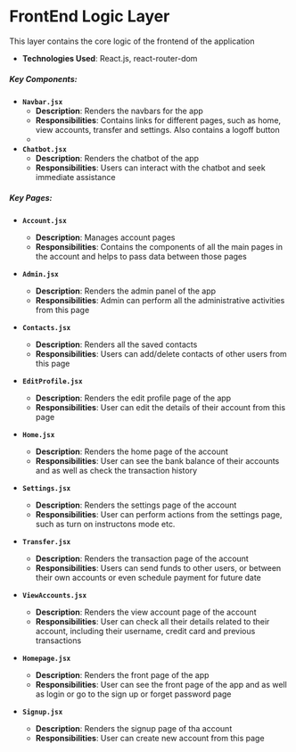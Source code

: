 # FrontEnd Logic Layer

This layer contains the core logic of the frontend of the application

- **Technologies Used**: React.js, react-router-dom

##### Key Components:

- **`Navbar.jsx`**
  - **Description**: Renders the navbars for the app
  - **Responsibilities**: Contains links for different pages, such as home, view accounts, transfer and settings. Also contains a logoff button
  - 
- **`Chatbot.jsx`**
  - **Description**: Renders the chatbot of the app
  - **Responsibilities**: Users can interact with the chatbot and seek immediate assistance

##### Key Pages:

- **`Account.jsx`**
  - **Description**: Manages account pages
  - **Responsibilities**: Contains the components of all the main pages in the account and helps to pass data between those pages
    
- **`Admin.jsx`**
  - **Description**: Renders the admin panel of the app
  - **Responsibilities**: Admin can perform all the administrative activities from this page
    
- **`Contacts.jsx`**
  - **Description**: Renders all the saved contacts
  - **Responsibilities**: Users can add/delete contacts of other users from this page
    
- **`EditProfile.jsx`**
  - **Description**: Renders the edit profile page of the app
  - **Responsibilities**: User can edit the details of their account from this page

- **`Home.jsx`**
  - **Description**: Renders the home page of the account
  - **Responsibilities**: User can see the bank balance of their accounts and as well as check the transaction history

- **`Settings.jsx`**
  - **Description**: Renders the settings page of the account
  - **Responsibilities**: User can perform actions from the settings page, such as turn on instructons mode etc.

- **`Transfer.jsx`**
  - **Description**: Renders the transaction page of the account
  - **Responsibilities**: Users can send funds to other users, or between their own accounts or even schedule payment for future date
    
- **`ViewAccounts.jsx`**
  - **Description**: Renders the view account page of the account
  - **Responsibilities**: User can check all their details related to their account, including their username, credit card and previous transactions

- **`Homepage.jsx`**
  - **Description**: Renders the front page of the app
  - **Responsibilities**: User can see the front page of the app and as well as login or go to the sign up or forget password page

- **`Signup.jsx`**
  - **Description**: Renders the signup page of tha account
  - **Responsibilities**: User can create new account from this page
